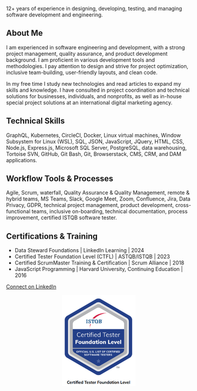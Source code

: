 12+ years of experience in designing, developing, testing, and managing software development and engineering. 

## About Me
I am experienced in software engineering and development, with a strong project management, quality assurance, and product development background. I am proficient in various development tools and methodologies. I pay attention to design and strive for project optimization, inclusive team-building, user-friendly layouts, and clean code. 

In my free time I study new technologies and read articles to expand my skills and knowledge. I have consulted in project coordination and technical solutions for businesses, individuals, and nonprofits, as well as in-house special project solutions at an international digital marketing agency.

## Technical Skills
GraphQL, Kubernetes, CircleCI, Docker, Linux virtual machines, Window Subsystem for Linux (WSL), SQL, JSON, JavaScript, JQuery, HTML, CSS, Node.js, Express.js, Microsoft SQL Server, PostgreSQL, data warehousing, Tortoise SVN, GitHub, Git Bash, Git, Browserstack, CMS, CRM, and DAM applications.

## Workflow Tools & Processes
Agile, Scrum, waterfall, Quality Assurance & Quality Management, remote & hybrid teams, MS Teams, Slack, Google Meet, Zoom, Confluence, Jira, Data Privacy, GDPR, technical project management, product development, cross-functional teams, inclusive on-boarding, technical documentation, process improvement, certified ISTQB software tester.

## Certifications & Training
* Data Steward Foundations | LinkedIn Learning | 2024
* Certified Tester Foundation Level (CTFL) | ASTQB/ISTQB | 2023
* Certified ScrumMaster Training & Certification | Scrum Alliance | 2018
* JavaScript Programming | Harvard University, Continuing Education | 2016

[Connect on LinkedIn](https://www.linkedin.com/in/kathryn-stamps/)

<p align="center"><a href="https://atsqa.org/certified-testers/profile/d278f6446c1646f697f4e3fc227f9e2d" target="_blank"><img width="200" src="ISTQB-Certification.png"/></a></p>


<!--
**k-stamps/k-stamps** is a ✨ _special_ ✨ repository because its `README.md` (this file) appears on your GitHub profile.

Here are some ideas to get you started:

- 🔭 I’m currently working on ...
- 🌱 I’m currently learning ...
- 👯 I’m looking to collaborate on ...
- 🤔 I’m looking for help with ...
- 💬 Ask me about ...
- 📫 How to reach me: ...
- 😄 Pronouns: ...
- ⚡ Fun fact: ...
-->
